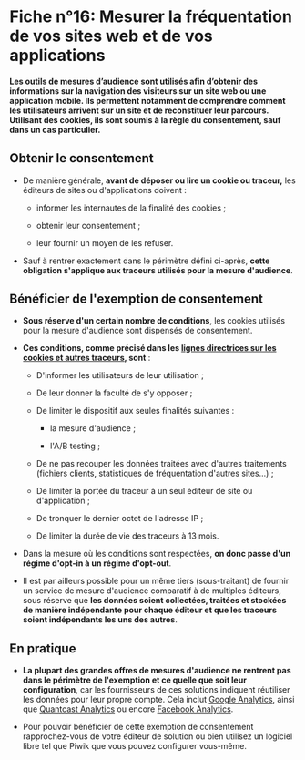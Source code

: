 # Fiche n°16: Mesurer la fréquentation de vos sites web et de vos applications

#### Les outils de mesures d’audience sont utilisés afin d’obtenir des informations sur la navigation des visiteurs sur un site web ou une application mobile. Ils permettent notamment de comprendre comment les utilisateurs arrivent sur un site et de reconstituer leur parcours. Utilisant des cookies, ils sont soumis à la règle du consentement, sauf dans un cas particulier.

## Obtenir le consentement

* De manière générale, **avant de déposer ou lire un cookie ou traceur,** les éditeurs de sites ou d'applications doivent :

    * informer les internautes de la finalité des cookies ;

    * obtenir leur consentement ;

    * leur fournir un moyen de les refuser.

* Sauf à rentrer exactement dans le périmètre défini ci-après, **cette obligation s'applique aux traceurs utilisés pour la mesure d'audience**.

## Bénéficier de l'exemption de consentement

* **Sous réserve d'un certain nombre de conditions**, les cookies utilisés pour la mesure d'audience sont dispensés de consentement.

* **Ces conditions, comme précisé dans les [lignes directrices sur les cookies et autres traceurs](https://www.legifrance.gouv.fr/affichTexte.do?cidTexte=JORFTEXT000038783337), sont** :

    * D'informer les utilisateurs de leur utilisation ;

    * De leur donner la faculté de s'y opposer ;

    * De limiter le dispositif aux seules finalités suivantes :

        * la mesure d'audience ;

        * l'A/B testing ;

    * De ne pas recouper les données traitées avec d'autres traitements (fichiers clients, statistiques de fréquentation d'autres sites...) ;

    * De limiter la portée du traceur à un seul éditeur de site ou d'application ;

    * De tronquer le dernier octet de l'adresse IP ;

    * De limiter la durée de vie des traceurs à 13 mois.

* Dans la mesure où les conditions sont respectées, **on donc passe d'un régime d'opt-in à un régime d'opt-out**.

* Il est par ailleurs possible pour un même tiers (sous-traitant) de fournir un service de mesure d'audience comparatif à de multiples éditeurs, sous réserve que **les données soient collectées, traitées et stockées de manière indépendante pour chaque éditeur et que les traceurs soient indépendants les uns des autres**.

## En pratique

* **La plupart des grandes offres de mesures d'audience ne rentrent pas dans le périmètre de l'exemption et ce quelle que soit leur configuration**, car les fournisseurs de ces solutions indiquent réutiliser les données pour leur propre compte. Cela inclut [Google Analytics](https://support.google.com/analytics/answer/6004245?hl=fr), ainsi que [Quantcast Analytics](https://www.quantcast.com/terms/measure-terms-service/) ou encore [Facebook Analytics](https://developers.facebook.com/policy).

* Pour pouvoir bénéficier de cette exemption de consentement rapprochez-vous de votre éditeur de solution ou bien utilisez un logiciel libre tel que Piwik que vous pouvez configurer vous-même.

